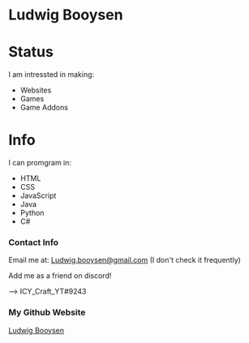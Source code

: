 
<h1>Ludwig Booysen</h1>

<h1>Status</h1>

<p>I am intressted in making:</p>
<ul>
  <li>Websites</li>
  <li>Games</li>
  <li>Game Addons</li>
</ul>

<h1>Info</h1>
<p>I can promgram in:</p>
<ul>
  <li>HTML</li>
  <li>CSS</li>
  <li>JavaScript</li>
  <li>Java</li>
  <li>Python</li>
  <li>C#</li>
</ul>
<h3>Contact Info</h3>

<p>Email me at: <a href = "mailto: ludwig.booysen@gmail.com">Ludwig.booysen@gmail.com</a> (I don't check it frequently)</p>

<p>Add me as a friend on discord!</p>
<p> --> ICY_Craft_YT#9243 </p>

<h3>My Github Website</h3>
<a href="https://LudwigBooysen.github.io">Ludwig Booysen</a>
